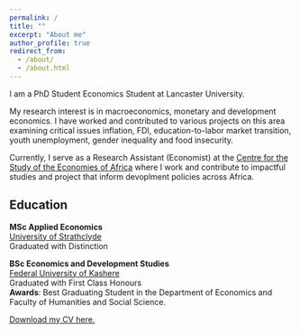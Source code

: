 ```yaml
---
permalink: /
title: ""
excerpt: "About me"
author_profile: true
redirect_from: 
  - /about/
  - /about.html
---
```

I am a PhD Student Economics Student at Lancaster University. 

My research interest is in macroeconomics, monetary and development economics. I have worked and contributed to various projects on this area examining critical issues inflation, FDI, education-to-labor market transition, youth unemployment, gender inequality and food insecurity.

Currently, I serve as a Research Assistant (Economist) at the [Centre for the Study of the Economies of Africa](https://www.cseaafrica.org/) where I work and contribute to impactful studies and project that inform devoplment policies across Africa.

## Education

**MSc Applied Economics**  
[University of Strathclyde](https://www.strath.ac.uk/business/economics/)  
Graduated with Distinction  

**BSc Economics and Development Studies**  
[Federal University of Kashere](https://fukashere.edu.ng/)  
Graduated with First Class Honours  
**Awards**: Best Graduating Student in the Department of Economics and Faculty of Humanities and Social Science.

<a href="https://drive.google.com/file/d/1xqM30OVxvSNkSEU50R6p4wK647AevtFk/view?usp=sharing" class="btn btn--primary" target="_blank">
  <i class="fas fa-download"></i> Download my CV here.
</a>

